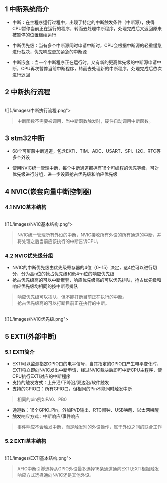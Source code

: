 ## 1 中断系统简介
- 中断：在主程序运行过程中，出现了特定的中断触发条件（中断源），使得CPU暂停当前正在运行的程序，转而去处理中断程序，处理完成后又返回原来被暂停的位置继续运行

- 中断优先级：当有多个中断源同时申请中断时，CPU会根据中断源的轻重缓急进行裁决，优先响应更加紧急的中断源

- 中断嵌套：当一个中断程序正在运行时，又有新的更高优先级的中断源申请中断，CPU再次暂停当前中断程序，转而去处理新的中断程序，处理完成后依次进行返回

## 2 中断执行流程
<br/>
![](./images/中断执行流程.png"></div>
<br/>

>中断函数不需要被调用，当中断函数触发时，硬件自动调用中断函数。  

## 3 stm32中断
- 68个可屏蔽中断通道，包含EXTI、TIM、ADC、USART、SPI、I2C、RTC等多个外设

- 使用NVIC统一管理中断，每个中断通道都拥有16个可编程的优先等级，可对优先级进行分组，进一步设置抢占优先级和响应优先级

## 4 NVIC(嵌套向量中断控制器)
### 4.1 NVIC基本结构
<br/>
![](./images/NVIC基本结构.png"></div>
<br/>

>NVIC统一管理所有外设的中断，NVIC接收所有外设的所有通道的中断，并将处理之后当前应该执行的中断告诉CPU。

### 4.2 NVIC优先级分组
- NVIC的中断优先级由优先级寄存器的4位（0~15）决定，这4位可以进行切分，分为高n位的抢占优先级和低4-n位的响应优先级
- 抢占优先级高的可以中断嵌套，响应优先级高的可以优先排队，抢占优先级和响应优先级均相同的按中断号排队
>响应优先级可以插队，但不能打断目前正在执行的中断。  
>抢占优先级高的可以打断目前正在执行的中断。  
<br/>
![](./images/NVIC优先级.png"></div>
<br/>

## 5 EXTI(外部中断)
### 5.1 EXTI简介
- EXTI可以监测指定GPIO口的电平信号，当其指定的GPIO口产生电平变化时，EXTI将立即向NVIC发出中断申请，经过NVIC裁决后即可中断CPU主程序，使CPU执行EXTI对应的中断程序
- 支持的触发方式：上升沿/下降沿/双边沿/软件触发
- 支持的GPIO口：所有GPIO口，但相同的Pin不能同时触发中断
>相同的pin例如PA0、PB0  
- 通道数：16个GPIO_Pin，外加PVD输出、RTC闹钟、USB唤醒、以太网唤醒
- 触发响应方式：中断响应/事件响应
> 事件响应不会触发中断，而是触发别的外设操作，属于外设之间的联合工作

### 5.2 EXTI基本结构
<br/>
![](./images/EXTI基本结构.png"></div>
<br/>

>AFIO中断引脚选择从GPIO外设最多选择16条通道通向EXTI,EXTI根据触发响应方式选择通向NVIC还是其他外设。
